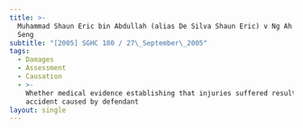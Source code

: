 ```yaml
---
title: >-
  Muhammad Shaun Eric bin Abdullah (alias De Silva Shaun Eric) v Ng Ah Tee (Chua
  Seng
subtitle: "[2005] SGHC 180 / 27\_September\_2005"
tags:
  - Damages
  - Assessment
  - Causation
  - >-
    Whether medical evidence establishing that injuries suffered resulted from
    accident caused by defendant
layout: single
---
```


